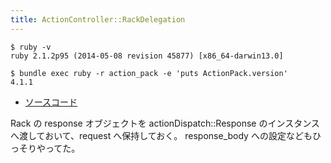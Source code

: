 ```yaml
---
title: ActionController::RackDelegation
---
```


```
$ ruby -v
ruby 2.1.2p95 (2014-05-08 revision 45877) [x86_64-darwin13.0]
```

```
$ bundle exec ruby -r action_pack -e 'puts ActionPack.version'
4.1.1
```

* [ソースコード](https://github.com/rails/rails/blob/v4.1.2.rc1/actionpack/lib/action_controller/metal/rack_delegation.rb)

Rack の response オブジェクトを  actionDispatch::Response のインスタンスへ渡しておいて、request へ保持しておく。
response_body への設定などもひっそりやってた。
